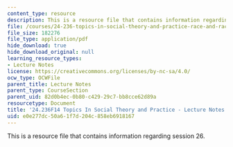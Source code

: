 ```yaml
---
content_type: resource
description: This is a resource file that contains information regarding session 26.
file: /courses/24-236-topics-in-social-theory-and-practice-race-and-racism-fall-2014/e0e277dc50a61f7d204c858eb6918167_MIT24_236F14_Sess26.pdf
file_size: 182276
file_type: application/pdf
hide_download: true
hide_download_original: null
learning_resource_types:
- Lecture Notes
license: https://creativecommons.org/licenses/by-nc-sa/4.0/
ocw_type: OCWFile
parent_title: Lecture Notes
parent_type: CourseSection
parent_uid: 82d0b4ec-0b80-c429-29c7-bb8cce62d89a
resourcetype: Document
title: '24.236F14 Topics In Social Theory and Practice - Lecture Notes: Reparations'
uid: e0e277dc-50a6-1f7d-204c-858eb6918167
---
```

This is a resource file that contains information regarding session 26.